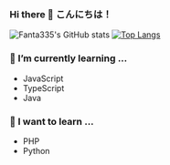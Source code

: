 ### Hi there 👋 こんにちは！

![Fanta335's GitHub stats](https://github-readme-stats.vercel.app/api?username=Fanta335&show_icons=true)
[![Top Langs](https://github-readme-stats.vercel.app/api/top-langs/?username=Fanta335&layout=compact)](https://github.com/anuraghazra/github-readme-stats)


### 🌱 I’m currently learning ...
- JavaScript
- TypeScript
- Java

### :rocket: I want to learn ...
- PHP
- Python


<!--
**Fanta335/Fanta335** is a ✨ _special_ ✨ repository because its `README.md` (this file) appears on your GitHub profile.

Here are some ideas to get you started:

- 🔭 I’m currently working on ...
- 🌱 I’m currently learning ...
- 👯 I’m looking to collaborate on ...
- 🤔 I’m looking for help with ...
- 💬 Ask me about ...
- 📫 How to reach me: ...
- 😄 Pronouns: ...
- ⚡ Fun fact: ...
-->
